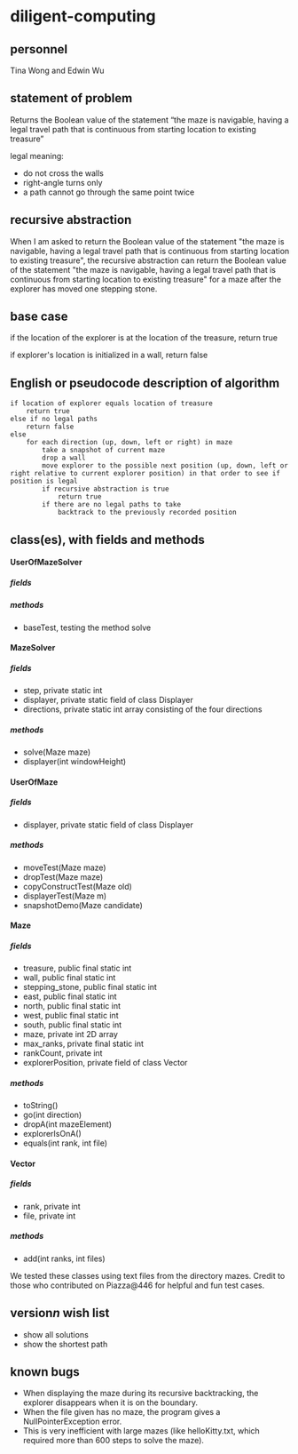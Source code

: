 # diligent-computing

## personnel
Tina Wong and Edwin Wu

## statement of problem
Returns the Boolean value of the statement “the maze is navigable, having a legal
travel path that is continuous from starting location to existing treasure”

legal meaning:
- do not cross the walls
- right-angle turns only
- a path cannot go through the same point twice

## recursive abstraction
When I am asked to return the Boolean value of the statement "the maze is navigable, having a legal travel path that is continuous from starting location to existing treasure", the recursive abstraction can return the Boolean value of the statement "the maze is navigable, having a legal travel path that is continuous from starting location to existing treasure" for a maze after the explorer has moved one stepping stone.

## base case
if the location of the explorer is at the location of the treasure, return true

if explorer's location is initialized in a wall, return false

## English or pseudocode description of algorithm
```
if location of explorer equals location of treasure
	return true
else if no legal paths
	return false
else
	for each direction (up, down, left or right) in maze
		take a snapshot of current maze
		drop a wall
		move explorer to the possible next position (up, down, left or right relative to current explorer position) in that order to see if position is legal
		if recursive abstraction is true
			return true
		if there are no legal paths to take
			backtrack to the previously recorded position
```
## class(es), with fields and methods
#### UserOfMazeSolver
##### fields

##### methods
- baseTest, testing the method solve

#### MazeSolver
##### fields
- step, private static int
- displayer, private static field of class Displayer
- directions, private static int array consisting of the four directions

##### methods
- solve(Maze maze)
- displayer(int windowHeight)

#### UserOfMaze
##### fields
- displayer, private static field of class Displayer

##### methods
- moveTest(Maze maze)
- dropTest(Maze maze)
- copyConstructTest(Maze old)
- displayerTest(Maze m)
- snapshotDemo(Maze candidate)

#### Maze
##### fields
- treasure, public final static int
- wall, public final static int
- stepping_stone, public final static int
- east, public final static int
- north, public final static int
- west, public final static int
- south, public final static int
- maze, private int 2D array
- max_ranks, private final static int
- rankCount, private int
- explorerPosition, private field of class Vector

##### methods
- toString()
- go(int direction)
- dropA(int mazeElement)
- explorerIsOnA()
- equals(int rank, int file)

#### Vector
##### fields
- rank, private int
- file, private int

##### methods
- add(int ranks, int files)


We tested these classes using text files from the directory mazes. Credit to those who contributed on Piazza@446 for helpful and fun test cases.


## version*n* wish list
- show all solutions
- show the shortest path

## known bugs
- When displaying the maze during its recursive backtracking, the explorer disappears when it is on the boundary.
- When the file given has no maze, the program gives a NullPointerException error. 
- This is very inefficient with large mazes (like helloKitty.txt, which required more than 600 steps to solve the maze).